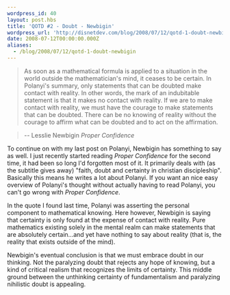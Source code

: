```yaml
---
wordpress_id: 40
layout: post.hbs
title: 'QOTD #2 - Doubt - Newbigin'
wordpress_url: 'http://disnetdev.com/blog/2008/07/12/qotd-1-doubt-newbigin/'
date: 2008-07-12T00:00:00.000Z
aliases:
  - /blog/2008/07/12/qotd-1-doubt-newbigin
---
```

>As soon as a mathematical formula is applied to a situation in the world outside the mathematician's mind, it ceases to be certain. In Polanyi's summary, only statements that can be doubted make contact with reality. In other words, the mark of an indubitable statement is that it makes no contact with reality. If we are to make contact with reality, we must have the courage to make statements that can be doubted. There can be no knowing of reality without the courage to affirm what can be doubted and to act on the affirmation.

>-- Lesslie Newbigin *Proper Confidence*

To continue on with my last post on Polanyi, Newbigin has something to say as well. I just recently started reading *Proper Confidence* for the second time, it had been so long I'd forgotten most of it. It primarily deals with (as the subtitle gives away) "faith, doubt and certainty in christian discipleship". Basically this means he writes a lot about Polanyi. If you want an nice easy overview of Polanyi's thought without actually having to read Polanyi, you can't go wrong with *Proper Confidence*.

In the quote I found last time, Polanyi was asserting the personal component to mathematical knowing. Here however, Newbigin is saying that certainty is only found at the expense of contact with reality. Pure mathematics existing solely in the mental realm can make statements that are absolutely certain...and yet have nothing to say about reality (that is, the reality that exists outside of the mind).

Newbigin's eventual conclusion is that we must embrace doubt in our thinking. Not the paralyzing doubt that rejects any hope of knowing, but a kind of critical realism that recognizes the limits of certainty. This middle ground between the unthinking certainty of fundamentalism and paralyzing nihilistic doubt is appealing.
